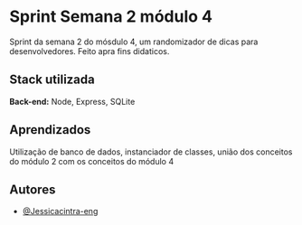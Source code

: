 
# Sprint Semana 2 módulo 4

Sprint da semana 2 do mósdulo 4, um randomizador de dicas para desenvolvedores. 
Feito apra fins didaticos.

## Stack utilizada



**Back-end:** Node, Express, SQLite


## Aprendizados

Utilização de banco de dados, instanciador de classes, união dos conceitos do módulo 2 com os conceitos do módulo 4

## Autores

- [@Jessicacintra-eng](https://github.com/Jessicacintra-eng)

